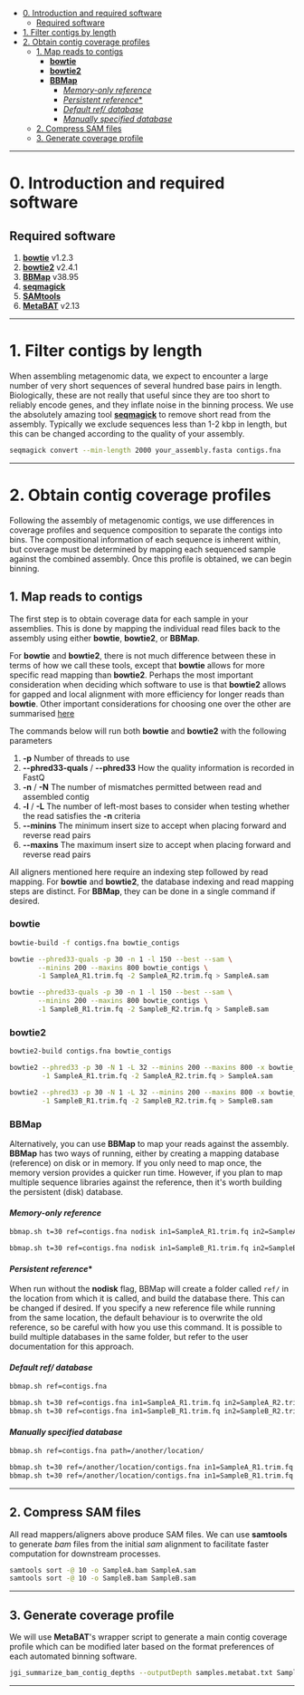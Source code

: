 
- [0. Introduction and required software](#0-introduction-and-required-software)
  - [Required software](#required-software)
- [1. Filter contigs by length](#1-filter-contigs-by-length)
- [2. Obtain contig coverage profiles](#2-obtain-contig-coverage-profiles)
  - [1. Map reads to contigs](#1-map-reads-to-contigs)
    - [**bowtie**](#bowtie)
    - [**bowtie2**](#bowtie2)
    - [**BBMap**](#bbmap)
      - [*Memory-only reference*](#memory-only-reference)
      - [*Persistent reference*\*](#persistent-reference)
      - [*Default ref/ database*](#default-ref-database)
      - [*Manually specified database*](#manually-specified-database)
  - [2. Compress SAM files](#2-compress-sam-files)
  - [3. Generate coverage profile](#3-generate-coverage-profile)

---

# 0. Introduction and required software

## Required software
1. [**bowtie**](http://bowtie-bio.sourceforge.net/index.shtml) v1.2.3
1. [**bowtie2**](http://bowtie-bio.sourceforge.net/bowtie2/index.shtml) v2.4.1
1. [**BBMap**](https://jgi.doe.gov/data-and-tools/bbtools/bb-tools-user-guide/bbmap-guide/) v38.95
1. [**seqmagick**](https://fhcrc.github.io/seqmagick/)
1. [**SAMtools**](http://www.htslib.org/)
3. [**MetaBAT**](https://bitbucket.org/berkeleylab/metabat/src/master/) v2.13

---

# 1. Filter contigs by length

When assembling metagenomic data, we expect to encounter a large number of very short sequences of several hundred base pairs in length. Biologically, these are not really that useful since they are too short to reliably encode genes, and they inflate noise in the binning process. We use the absolutely amazing tool [**seqmagick**](https://fhcrc.github.io/seqmagick/) to remove short read from the assembly. Typically we exclude sequences less than 1-2 kbp in length, but this can be changed according to the quality of your assembly.

```bash
seqmagick convert --min-length 2000 your_assembly.fasta contigs.fna
```

---

# 2. Obtain contig coverage profiles

Following the assembly of metagenomic contigs, we use differences in coverage profiles and sequence composition to separate the contigs into bins. The compositional information of each sequence is inherent within, but coverage must be determined by mapping each sequenced sample against the combined assembly. Once this profile is obtained, we can begin binning.

## 1. Map reads to contigs

The first step is to obtain coverage data for each sample in your assemblies. This is done by mapping the individual read files back to the assembly using either **bowtie**, **bowtie2**, or **BBMap**. 

For **bowtie** and **bowtie2**, there is not much difference between these in terms of how we call these tools, except that **bowtie** allows for more specific read mapping than **bowtie2**. Perhaps the most important consideration when deciding which software to use is that **bowtie2** allows for gapped and local alignment with more efficiency for longer reads than **bowtie**. Other important considerations for choosing one over the other are summarised [here](http://bowtie-bio.sourceforge.net/bowtie2/faq.shtml)

The commands below will run both **bowtie** and **bowtie2** with the following parameters

1. **-p** Number of threads to use
1. **--phred33-quals** / **--phred33** How the quality information is recorded in FastQ
1. **-n** / **-N** The number of mismatches permitted between read and assembled contig
1. **-l** / **-L** The number of left-most bases to consider when testing whether the read satisfies the **-n** criteria
1. **--minins** The minimum insert size to accept when placing forward and reverse read pairs
1. **--maxins** The maximum insert size to accept when placing forward and reverse read pairs

All aligners mentioned here require an indexing step followed by read mapping. For **bowtie** and **bowtie2**, the database indexing and read mapping steps are distinct. For **BBMap**, they can be done in a single command if desired.

### **bowtie**

```bash
bowtie-build -f contigs.fna bowtie_contigs

bowtie --phred33-quals -p 30 -n 1 -l 150 --best --sam \
       --minins 200 --maxins 800 bowtie_contigs \
       -1 SampleA_R1.trim.fq -2 SampleA_R2.trim.fq > SampleA.sam

bowtie --phred33-quals -p 30 -n 1 -l 150 --best --sam \
       --minins 200 --maxins 800 bowtie_contigs \
       -1 SampleB_R1.trim.fq -2 SampleB_R2.trim.fq > SampleB.sam
```

### **bowtie2**

```bash
bowtie2-build contigs.fna bowtie_contigs

bowtie2 --phred33 -p 30 -N 1 -L 32 --minins 200 --maxins 800 -x bowtie_contigs \
        -1 SampleA_R1.trim.fq -2 SampleA_R2.trim.fq > SampleA.sam

bowtie2 --phred33 -p 30 -N 1 -L 32 --minins 200 --maxins 800 -x bowtie_contigs \
        -1 SampleB_R1.trim.fq -2 SampleB_R2.trim.fq > SampleB.sam
```

### **BBMap**

Alternatively, you can use **BBMap** to map your reads against the assembly. **BBMap** has two ways of running, either by creating a mapping database (reference) on disk or in memory. If you only need to map once, the memory version provides a quicker run time. However, if you plan to map multiple sequence libraries against the reference, then it's worth building the persistent (disk) database.

#### *Memory-only reference*

```bash
bbmap.sh t=30 ref=contigs.fna nodisk in1=SampleA_R1.trim.fq in2=SampleA_R2.trim.fq out=SampleA.sam

bbmap.sh t=30 ref=contigs.fna nodisk in1=SampleB_R1.trim.fq in2=SampleB_R2.trim.fq out=SampleB.sam
```

#### *Persistent reference**

When run without the **nodisk** flag, BBMap will create a folder called `ref/` in the location from which it is called, and build the database there. This can be changed if desired. If you specify a new reference file while running from the same location, the default behaviour is to overwrite the old reference, so be careful with how you use this command. It is possible to build multiple databases in the same folder, but refer to the user documentation for this approach.

#### *Default ref/ database*

```bash
bbmap.sh ref=contigs.fna

bbmap.sh t=30 ref=contigs.fna in1=SampleA_R1.trim.fq in2=SampleA_R2.trim.fq out=SampleA.sam
bbmap.sh t=30 ref=contigs.fna in1=SampleB_R1.trim.fq in2=SampleB_R2.trim.fq out=SampleB.sam
```

#### *Manually specified database*

```bash
bbmap.sh ref=contigs.fna path=/another/location/

bbmap.sh t=30 ref=/another/location/contigs.fna in1=SampleA_R1.trim.fq in2=SampleA_R2.trim.fq out=SampleA.sam
bbmap.sh t=30 ref=/another/location/contigs.fna in1=SampleB_R1.trim.fq in2=SampleB_R2.trim.fq out=SampleB.sam
```

---

## 2. Compress SAM files

All read mappers/aligners above produce SAM files. We can use **samtools** to generate *bam* files from the initial *sam* alignment to facilitate faster computation for downstream processes.

```bash
samtools sort -@ 10 -o SampleA.bam SampleA.sam
samtools sort -@ 10 -o SampleB.bam SampleB.sam
```

---

## 3. Generate coverage profile

We will use **MetaBAT**'s wrapper script to generate a main contig coverage profile which can be modified later based on the format preferences of each automated binning software.

```bash
jgi_summarize_bam_contig_depths --outputDepth samples.metabat.txt SampleA.bam SampleB.bam
```

---
